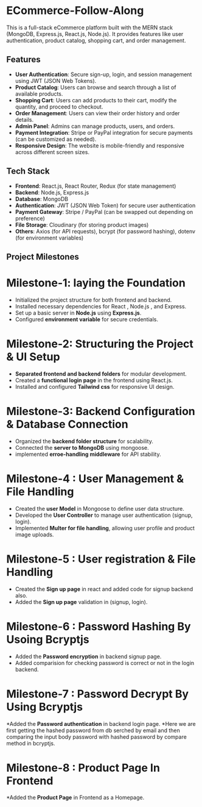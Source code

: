 # ECommerce-Follow-Along

This is a full-stack eCommerce platform built with the MERN stack (MongoDB, Express.js, React.js, Node.js). It provides features like user authentication, product catalog, shopping cart, and order management.

## Features

- **User Authentication**: Secure sign-up, login, and session management using JWT (JSON Web Tokens).
- **Product Catalog**: Users can browse and search through a list of available products.
- **Shopping Cart**: Users can add products to their cart, modify the quantity, and proceed to checkout.
- **Order Management**: Users can view their order history and order details.
- **Admin Panel**: Admins can manage products, users, and orders.
- **Payment Integration**: Stripe or PayPal integration for secure payments (can be customized as needed).
- **Responsive Design**: The website is mobile-friendly and responsive across different screen sizes.

## Tech Stack

- **Frontend**: React.js, React Router, Redux (for state management)
- **Backend**: Node.js, Express.js
- **Database**: MongoDB
- **Authentication**: JWT (JSON Web Token) for secure user authentication
- **Payment Gateway**: Stripe / PayPal (can be swapped out depending on preference)
- **File Storage**: Cloudinary (for storing product images)
- **Others**: Axios (for API requests), bcrypt (for password hashing), dotenv (for environment variables)

## **Project Milestones**

# Milestone-1: **laying the Foundation**

* Initialized the project structure for both frontend and backend.
* Installed necessary dependencies for React , Node.js , and Express.
* Set up a basic server in **Node.js** using **Express.js**.
* Configured **environment variable** for secure credentials.

# Milestone-2: **Structuring the Project & UI Setup**

* **Separated frontend and backend folders** for modular development.
* Created a **functional login page** in the frontend using React.js.
* Installed and configured **Tailwind css** for responsive UI design.


# Milestone-3: **Backend Configuration & Database Connection**

* Organized the **backend folder structure** for scalability.
* Connected the **server to MongoDB** using mongoose.
* implemented **erroe-handling middleware** for API stability.

# Milestone-4 : **User Management & File Handling**

* Created the **user Model** in Mongoose to define user data structure.
* Developed the **User Controller** to manage user authentication (signup, login).
* Implemented **Multer for file handling**, allowing user profile and product image uploads.

# Milestone-5 : **User registration & File Handling**

* Created the **Sign up page** in react and added code for signup backend also.
* Added the **Sign up page** validation in (signup, login).

# Milestone-6 : **Password Hashing By Usoing Bcryptjs**

* Added the **Password encryption** in backend signup page.
* Added comparision for checking password is correct or not in the login backend.

 # Milestone-7 : **Password Decrypt By Using Bcryptjs**

 *Added the **Password authentication** in backend login page.
 *Here we are first getting the hashed password from db serched by email and then comparing the input body password with hashed password by compare method in bcryptjs.

 # Milestone-8 : **Product Page In Frontend**

 *Added the **Product Page** in Frontend as a Homepage.
